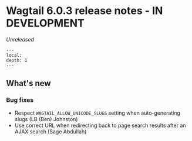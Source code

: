 # Wagtail 6.0.3 release notes - IN DEVELOPMENT

_Unreleased_

```{contents}
---
local:
depth: 1
---
```

## What's new

### Bug fixes

 * Respect `WAGTAIL_ALLOW_UNICODE_SLUGS` setting when auto-generating slugs (LB (Ben) Johnston)
 * Use correct URL when redirecting back to page search results after an AJAX search (Sage Abdullah)
